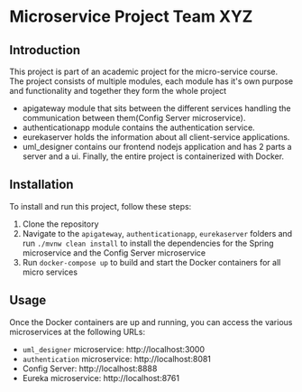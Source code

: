 # Microservice Project Team XYZ
## Introduction
This project is part of an academic project for the micro-service course. 
The project consists of multiple modules, each module has it's own purpose and functionality and together they form the whole project
* apigateway module that sits between the different services handling the communication between them(Config Server microservice).
* authenticationapp module contains the authentication service.
* eurekaserver holds the information about all client-service applications.
* uml_designer contains our frontend nodejs application and has 2 parts a server and a ui.
Finally, the entire project is containerized with Docker.

## Installation
To install and run this project, follow these steps:
1. Clone the repository
2. Navigate to the `apigateway`, `authenticationapp`, `eurekaserver` folders and run `./mvnw clean install` to install the dependencies for the Spring microservice and the Config Server microservice
3. Run `docker-compose up` to build and start the Docker containers for all micro services

## Usage
Once the Docker containers are up and running, you can access the various microservices at the following URLs:

- `uml_designer` microservice: http://localhost:3000
- `authentication` microservice: http://localhost:8081
- Config Server: http://localhost:8888
- Eureka microservice: http://localhost:8761
